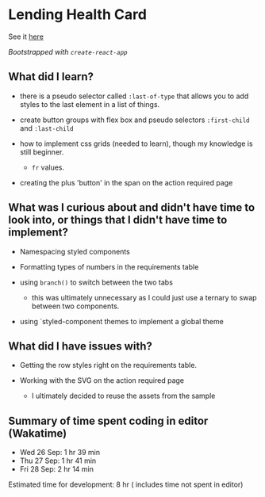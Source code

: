 # Lending Health Card

See it [here](https://bardleware.github.io/lending-health-card/)

_Bootstrapped with `create-react-app`_

## What did I learn?

* there is a pseudo selector called `:last-of-type` that allows you to add styles to the last element in a list of things.

* create button groups with flex box and pseudo selectors `:first-child` and `:last-child`

* how to implement css grids (needed to learn), though my knowledge is still beginner.
  * `fr` values. 

* creating the plus 'button' in the span on the action required page

## What was I curious about and didn't have time to look into, or things that I didn't have time to implement?

* Namespacing styled components

* Formatting types of numbers in the requirements table

* using `branch()` to switch between the two tabs
  * this was ultimately unnecessary as I could just use a ternary to swap between two components.

* using `styled-component themes to implement a global theme


## What did I have issues with?

* Getting the row styles right on the requirements table.

* Working with the SVG on the action required page
  * I ultimately decided to reuse the assets from the sample 



## Summary of time spent coding in editor (Wakatime)

* Wed 26 Sep: 1 hr 39 min
* Thu 27 Sep: 1 hr 41 min
* Fri 28 Sep: 2 hr 14 min

Estimated time for development: 8 hr ( includes time not spent in editor)
